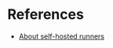 # References
- [About self-hosted runners](https://docs.github.com/en/actions/hosting-your-own-runners/about-self-hosted-runners)